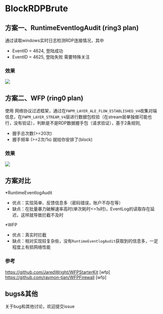 # BlockRDPBrute
## 方案一、RuntimeEventlogAudit (ring3 plan)
通过读取windows实时日志检测RDP连接情况，其中
* EventID = 4624, 登陆成功
* EventID = 4625, 登陆失败
需要特殊关注
### 效果
![](https://github.com/y11en/BlockRDPBrute/blob/master/RuntimeEventLogAudit/img/test.png)

## 方案二、WFP (ring0 plan)
使用 网络协议过滤框架，通过在`FWPM_LAYER_ALE_FLOW_ESTABLISHED_V4`收集对端信息，在`FWPM_LAYER_STREAM_V4`层进行数据包校验（在stream层单独做可能也行，没有验证），判断是不是RDP数据握手包（请求验证），基于2条规则,
* 握手总次数(>=20次)
* 握手频率 (>=2次/1s)
就给你安排了(block)
### 效果
![](https://github.com/y11en/BlockRDPBrute/blob/master/WFP/img/test.png)

## 方案对比
*RuntimeEventlogAudit

* 优点：实现简单、反馈信息多（密码错误，账户不存在等）
* 缺点：在批量暴力破解速率高时(单次耗时<=1s时)，EventLog的读取存在延迟，这样就导致拦截不及时

*WFP

* 优点：真实时拦截
* 缺点：相对实现较复杂些，没有`RuntimeEventlogAudit`获取到的信息多，一定程度上有损网络性能



### 参考
https://github.com/JaredWright/WFPStarterKit [wfp]
https://github.com/raymon-tian/WFPFirewall [wfp]

## bugs&其他
关于bug和其他讨论，欢迎提交issue
